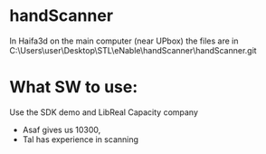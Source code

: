 # handScanner

In Haifa3d on the main computer (near UPbox)
the files are in  C:\Users\user\Desktop\STL\eNable\handScanner\handScanner.git

# What SW to use:

Use the SDK demo
  and LibReal 
Capacity company

- Asaf gives us 10300,
- Tal has experience in scanning

